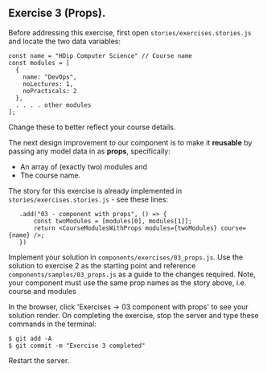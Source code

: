 ## Exercise 3 (Props).

Before addressing this exercise, first open `stories/exercises.stories.js` and locate the two data variables:
~~~
const name = "HDip Computer Science" // Course name
const modules = [
  {
    name: "DevOps",
    noLectures: 1,
    noPracticals: 2
  },
  . . . . other modules
];
~~~
Change these to better reflect your course details.

The next design improvement to our component is to make it __reusable__ by passing any model data in as __props__, specifically:

+ An array of (exactly two) modules and
+ The course name. 

The story for this exercise is already implemented in `stories/exercises.stories.js` - see these lines:
~~~
   .add("03 - component with props", () => {
       const twoModules = [modules[0], modules[1]];
       return <CourseModulesWithProps modules={twoModules} course={name} />;
   })
~~~
Implement your solution in `components/exercises/03_props.js`. Use the solution to exercise 2 as the starting point and reference `components/samples/03_props.js` as a guide to the changes required. Note, your component must use the same prop names as the story above, i.e. course and modules

In the browser, click 'Exercises -> 03 component with props' to see your solution render.
On completing the exercise, stop the server and type these commands in the terminal:
~~~
$ git add -A
$ git commit -m "Exercise 3 completed"
~~~
Restart the server.



